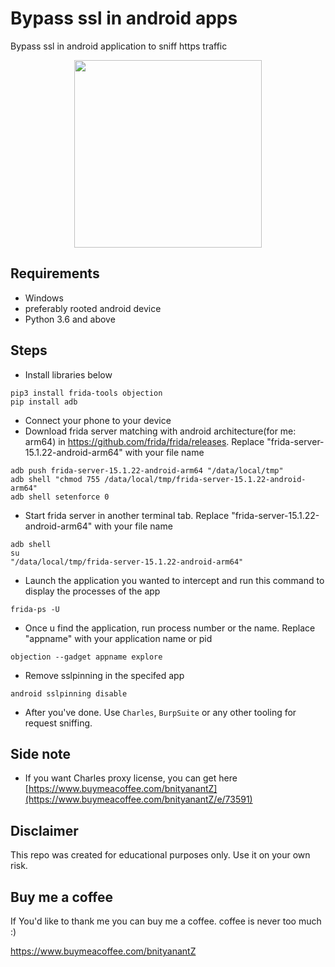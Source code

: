 # Bypass ssl in android apps
Bypass ssl in android application to sniff https traffic

<p align="center">
  <img width="300" height="300" src="https://developer.android.com/guide/practices/ui_guidelines/images/NB_Icon_Mask_Shapes_Ext_02.gif" />
</p>

## Requirements
- Windows
- preferably rooted android device
- Python 3.6 and above

## Steps
- Install libraries below
```
pip3 install frida-tools objection
pip install adb
```
- Connect your phone to your device
- Download frida server matching with android architecture(for me: arm64) in https://github.com/frida/frida/releases. Replace "frida-server-15.1.22-android-arm64" with your file name

```
adb push frida-server-15.1.22-android-arm64 "/data/local/tmp"
adb shell "chmod 755 /data/local/tmp/frida-server-15.1.22-android-arm64"
adb shell setenforce 0
```

- Start frida server in another terminal tab. Replace "frida-server-15.1.22-android-arm64" with your file name
```
adb shell
su
"/data/local/tmp/frida-server-15.1.22-android-arm64"
```

- Launch the application you wanted to intercept and run this command to display the processes of the app
```
frida-ps -U
```
- Once u find the application, run process number or the name. Replace "appname" with your application name or pid
```
objection --gadget appname explore
```
- Remove sslpinning in the specifed app
```
android sslpinning disable
```
- After you've done. Use `Charles`, `BurpSuite` or any other tooling for request sniffing.

## Side note
- If you want Charles proxy license, you can get here [https://www.buymeacoffee.com/bnityanantZ](https://www.buymeacoffee.com/bnityanantZ/e/73591)


## Disclaimer
This repo was created for educational purposes only. Use it on your own risk.  


## Buy me a coffee
If You'd like to thank me you can buy me a coffee. coffee is never too much :)

https://www.buymeacoffee.com/bnityanantZ

